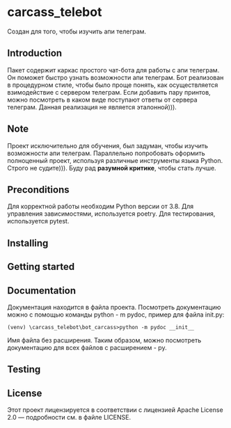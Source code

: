 # carcass_telebot

Создан для того, чтобы изучить апи телеграм.

## Introduction

Пакет содержит каркас простого чат-бота для работы с апи телеграм. Он поможет
быстро узнать возможности апи телеграм. Бот реализован в процедурном стиле,
чтобы было проще понять, как осуществляется взимодействие с сервером телеграм.
Если добавить пару принтов, можно посмотреть в каком виде поступают ответы от
сервера телеграм. Данная реализация не является эталонной))).

## Note

Проект исключительно для обучения, был задуман, чтобы изучить возможности апи телеграм.
Параллельно попробовать оформить полноценный проект, используя различные инструменты
языка Python. Строго не судите))). Буду рад **разумной критике**, чтобы стать лучше.

## Preconditions

Для корректной работы необходим Python версии от 3.8.
Для управления зависимостями, используется poetry.
Для тестирования, используется pytest.

## Installing

## Getting started


## Documentation

Документация находится в файла проекта.
Посмотреть документацию можно с помощью команды python - m pydoc, пример для файла init.py:
```
(venv) \carcass_telebot\bot_carcass>python -m pydoc __init__ 
```
Имя файла без расширения. Таким образом, можно посмотреть документацию для всех
файлов с расширением - py.

## Testing

## License

Этот проект лицензируется в соответствии с лицензией Apache License 2.0 — подробности 
см. в файле LICENSE.